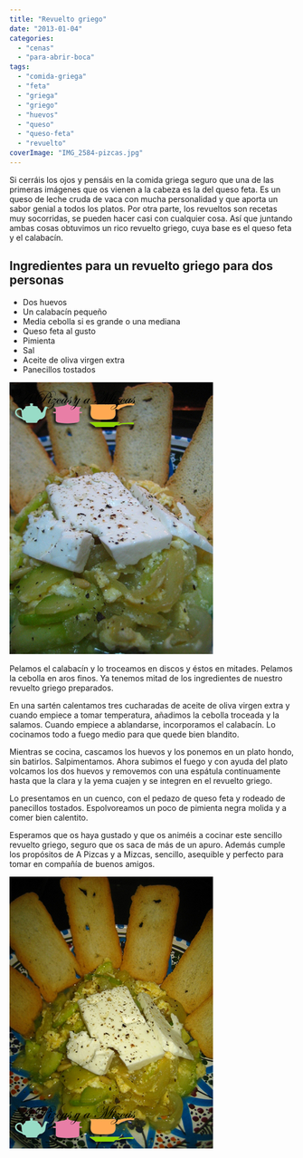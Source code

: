```yaml
---
title: "Revuelto griego"
date: "2013-01-04"
categories:
  - "cenas"
  - "para-abrir-boca"
tags:
  - "comida-griega"
  - "feta"
  - "griega"
  - "griego"
  - "huevos"
  - "queso"
  - "queso-feta"
  - "revuelto"
coverImage: "IMG_2584-pizcas.jpg"
---
```


Si cerráis los ojos y pensáis en la comida griega seguro que una de las primeras imágenes que os vienen a la cabeza es la del queso feta. Es un queso de leche cruda de vaca con mucha personalidad y que aporta un sabor genial a todos los platos. Por otra parte, los revueltos son recetas muy socorridas, se pueden hacer casi con cualquier cosa. Así que juntando ambas cosas obtuvimos un rico revuelto griego, cuya base es el queso feta y el calabacín.

## Ingredientes para un revuelto griego para dos personas

- Dos huevos
- Un calabacín pequeño
- Media cebolla si es grande o una mediana
- Queso feta al gusto
- Pimienta
- Sal
- Aceite de oliva virgen extra
- Panecillos tostados

![revuelto griego](images/IMG_2586-pizcas.jpg "revuelto griego (pizcas)")

Pelamos el calabacín y lo troceamos en discos y éstos en mitades. Pelamos la cebolla en aros finos. Ya tenemos mitad de los ingredientes de nuestro revuelto griego preparados.

En una sartén calentamos tres cucharadas de aceite de oliva virgen extra y cuando empiece a tomar temperatura, añadimos la cebolla troceada y la salamos. Cuando empiece a ablandarse, incorporamos el calabacín. Lo cocinamos todo a fuego medio para que quede bien blandito.

Mientras se cocina, cascamos los huevos y los ponemos en un plato hondo, sin batirlos. Salpimentamos. Ahora subimos el fuego y con ayuda del plato volcamos los dos huevos y removemos con una espátula continuamente hasta que la clara y la yema cuajen y se integren en el revuelto griego.

Lo presentamos en un cuenco, con el pedazo de queso feta y rodeado de panecillos tostados. Espolvoreamos un poco de pimienta negra molida y a comer bien calentito.

Esperamos que os haya gustado y que os animéis a cocinar este sencillo revuelto griego, seguro que os saca de más de un apuro. Además cumple los propósitos de A Pizcas y a Mizcas, sencillo, asequible y perfecto para tomar en compañía de buenos amigos.

![revuelto griego](images/IMG_2584-pizcas.jpg "revuelto griego (pizcas)")
